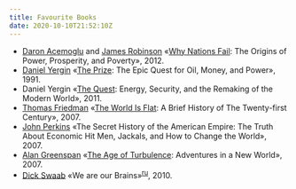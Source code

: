 ```yaml
---
title: Favourite Books
date: 2020-10-10T21:52:10Z
---
```


* [Daron Acemoglu](https://en.wikipedia.org/wiki/Daron_Acemoglu) and [James Robinson](https://en.wikipedia.org/wiki/James_A._Robinson_(economist)) «[Why Nations Fail](https://en.wikipedia.org/wiki/Why_Nations_Fail): The Origins of Power, Prosperity, and Poverty», 2012.
* [Daniel Yergin](https://en.wikipedia.org/wiki/Daniel_Yergin) «[The Prize](https://en.wikipedia.org/wiki/The_Prize:_The_Epic_Quest_for_Oil,_Money,_and_Power): The Epic Quest for Oil, Money, and Power», 1991.
* Daniel Yergin «[The Quest](https://en.wikipedia.org/wiki/The_Quest:_Energy,_Security,_and_the_Remaking_of_the_Modern_World): Energy, Security, and the Remaking of the Modern World», 2011.
* [Thomas Friedman](https://en.wikipedia.org/wiki/Thomas_Friedman) «[The World Is Flat](https://en.wikipedia.org/wiki/The_World_Is_Flat): A Brief History of The Twenty-first Century», 2007.
* [John Perkins](https://en.wikipedia.org/wiki/John_Perkins_(author)) «The Secret History of the American Empire: The Truth About Economic Hit Men, Jackals, and How to Change the World», 2007. 
* [Alan Greenspan](https://en.wikipedia.org/wiki/Alan_Greenspan) «[The Age of Turbulence](https://en.wikipedia.org/wiki/The_Age_of_Turbulence): Adventures in a New World», 2007.
* [Dick Swaab](https://en.wikipedia.org/wiki/Dick_Swaab) «We are our Brains»<sup>[ru](https://ru.wikipedia.org/wiki/Мы_—_это_наш_мозг._От_матки_до_Альцгеймера)</sup>, 2010.